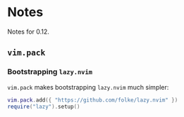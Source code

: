 # Notes

Notes for 0.12.

## `vim.pack`

### Bootstrapping `lazy.nvim`

`vim.pack` makes bootstrapping `lazy.nvim` much simpler:

```lua
vim.pack.add({ "https://github.com/folke/lazy.nvim" })
require("lazy").setup()
```
